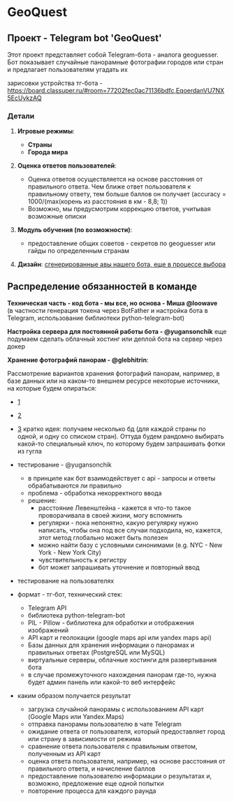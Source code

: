 # GeoQuest

## Проект - Telegram bot 'GeoQuest'

Этот проект представляет собой Telegram-бота - аналога geoguesser. Бот показывает случайные панорамные фотографии городов или стран и предлагает пользователям угадать их

зарисовки устройства тг-бота - https://board.classuper.ru/#room=77202fec0ac71136bdfc,EqoerdanVU7NX5EcUykzAQ

### Детали

1. **Игровые режимы**:
    - **Страны**
    - **Города мира**
    
2. **Оценка ответов пользователей**:
    - Оценка ответов осуществляется на основе расстояния от правильного ответа. Чем ближе ответ пользователя к правильному ответу, тем больше баллов он получает (accuracy = 1000/(max(корень из расстояния в км - 8,8; 1))
    - Возможно, мы предусмотрим коррекцию ответов, учитывая возможные описки
  
3. **Модуль обучения (по возможности)**:
   - предоставление общих советов - секретов по geoguesser или гайды по определенным странам

4. **Дизайн**:
[сгенерированные авы нашего бота, еще в процессе выбора](https://drive.google.com/drive/folders/1aw0srMEqeNnbozHgzgScNVJBFU4Xre6A?usp=sharing)


## Распределение обязанностей в команде

**Техническая часть - код бота - мы все, но основа - Миша @loowave**  
(в частности генерация токена через BotFather и настройка бота в Telegram, использование библиотеки python-telegram-bot)

**Настройка сервера для постоянной работы бота - @yugansonchik**
еще подумаем сделать облачный хостинг или деплой бота на сервер через докер

**Хранение фотографий панорам - @glebhitrin**:

Рассмотрение вариантов хранения фотографий панорам, например, в базе данных или на каком-то внешнем ресурсе
некоторые источники, на которые будем опираться:
- [1](https://qna.habr.com/q/288566)
- [2](https://stackoverflow.com/questions/29668889/how-to-get-city-sights-images-from-google-places-api)
- [3](https://developers.google.com/maps/documentation/places/web-service/photos?hl=ru)
кратко идея: получаем несколько бд (для каждой страны по одной, и одну со списком стран). Оттуда будем рандомно выбирать какой-то специальный ключ, по которому будем запрашивать фотки из гугла 


- тестирование - @yugansonchik
    - в принципе как бот взаимодействует с api - запросы и ответы обрабатываются ли правильно
    - проблема - обработка некорректного ввода
    - решение:
        - расстояние Левенштейна - кажется я что-то такое проворачивала в своей жизни, могу вспомнить
        - регулярки - пока непонятно, какую регулярку нужно написать, чтобы она под все случаи подходила, но, кажется, этот метод глобально может быть полезен
        - можно найти базу с условными синонимами (e.g. NYC - New York - New York City)
        - чувствительность к регистру
        - бот может запрашивать уточнение и повторный ввод

- тестирование на пользователях


- формат - тг-бот, технический стек:
    - Telegram API
    - библиотека python-telegram-bot
    - PIL - Pillow - библиотека для обработки и отображения изображений
    - API карт и геолокации (google maps api или yandex maps api)
    - Базы данных для хранения информации о панорамах и правильных ответах (PostgreSQL или MySQL)
    - виртуальные серверы, облачные хостинги для развертывания бота
    - в случае промежуточного нахождения панорам где-то, нужна будет админ панель или какой-то веб интерфейс
    
- каким образом получается результат
    - загрузка случайной панорамы с использованием API карт (Google Maps или Yandex.Maps)
    - отправка панорамы пользователю в чате Telegram
    - ожидание ответа от пользователя, который предоставляет город или страну в зависимости от режима
    - сравнение ответа пользователя с правильным ответом, полученным из API карт
    - оценка ответа пользователя, например, на основе расстояния от правильного ответа, и начисление баллов
    - предоставление пользователю информации о результатах и, возможно, предложение еще одной попытки
    - повторение процесса для каждого раунда
